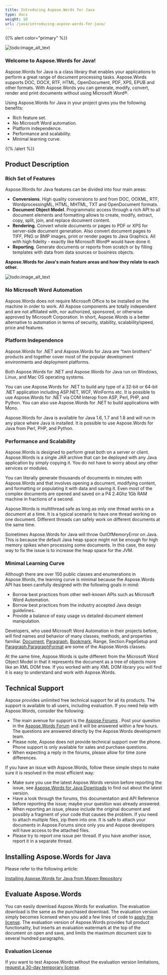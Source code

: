 ```yaml
---
title: Introducing Aspose.Words for Java
type: docs
weight: 10
url: /java/introducing-aspose-words-for-java/
---
```


{{% alert color="primary" %}} 

![todo:image_alt_text](introducing-aspose-words-for-java_1.png)

### Welcome to Aspose.Words for Java!

Aspose.Words for Java is a class library that enables your applications to perform a great range of document processing tasks. Aspose.Words supports DOC, DOCX, RTF, HTML, OpenDocument, PDF, XPS, EPUB and other formats. With Aspose.Words you can generate, modify, convert, render and print documents without using Microsoft Word®.

Using Aspose.Words for Java in your project gives you the following benefits:

- Rich feature set.
- No Microsoft Word automation.
- Platform independence.
- Performance and scalability.
- Minimal learning curve.

{{% /alert %}} 

## Product Description

### Rich Set of Features

Aspose.Words for Java features can be divided into four main areas:

- **Conversions**. High quality conversions to and from DOC, OOXML, RTF, WordprocessingML, HTML, MHTML, TXT and OpenDocument formats.
- **Document Object Model**. Programmatic access through a rich API to all document elements and formatting allows to create, modify, extract, copy, split, join, and replace document content.
- **Rendering**. Convert whole documents or pages to PDF or XPS for server-side document generation. Also convert document pages to TIFF, PNG or BMP images, print or render pages to Java Graphics. All with high fidelity - exactly like Microsoft Word® would have done it.
- **Reporting**. Generate documents or reports from scratch or by filling templates with data from data sources or business objects.

**Aspose.Words for Java's main feature areas and how they relate to each other.** 

![todo:image_alt_text](introducing-aspose-words-for-java_2.png)

### No Microsoft Word Automation

Aspose.Words does not require Microsoft Office to be installed on the machine in order to work. All Aspose components are totally independent and are not affiliated with, nor authorized, sponsored, or otherwise approved by Microsoft Corporation. In short, Aspose.Words is a better alternative to automation in terms of security, stability, scalability/speed, price and features.

### Platform Independence

Aspose.Words for .NET and Aspose.Words for Java are “twin brothers” products and together cover most of the popular development environments and deployment platforms.

Both Aspose.Words for .NET and Aspose.Words for Java run on Windows, Linux, and Mac OS operating systems.

You can use Aspose.Words for .NET to build any type of a 32-bit or 64-bit .NET application including ASP.NET, WCF, WinForms etc. It is possible to use Aspose.Words for .NET via COM Interop from ASP, Perl, PHP, and Python. You can also use Aspose.Words for .NET to build applications with Mono.

Aspose.Words for Java is available for Java 1.6, 1.7 and 1.8 and will run in any place where Java is installed. It is possible to use Aspose.Words for Java from Perl, PHP, and Python.

### Performance and Scalability

Aspose.Words is designed to perform great both on a server or client. Aspose.Words is a single JAR archive that can be deployed with any Java application by simply copying it. You do not have to worry about any other services or modules.

You can literally generate thousands of documents in minutes with Aspose.Words and that involves opening a document, modifying content, and formatting or populating it with data and saving it. Even most of the complex documents are opened and saved on a P4 2.4Ghz 1Gb RAM machine in fractions of a second.

Aspose.Words is multithread safe as long as only one thread works on a document at a time. It is a typical scenario to have one thread working on one document. Different threads can safely work on different documents at the same time.

Sometimes Aspose.Words for Java will throw OutOfMemoryError on Java. This is because the default Java heap space might not be enough for high memory spikes when processing some documents. In this case, the easy way to fix the issue is to increase the heap space for the JVM.

### Minimal Learning Curve

Although there are over 150 public classes and enumerations in Aspose.Words, the learning curve is minimal because the Aspose.Words API has been carefully designed with the following goals in mind:

- Borrow best practices from other well-known APIs such as Microsoft Word Automation.
- Borrow best practices from the industry accepted Java design guidelines.
- Provide a balance of easy usage vs detailed document element manipulation.

Developers, who used Microsoft Word Automation in their projects before, will find names and behavior of many classes, methods, and properties familiar. [Document](https://apireference.aspose.com/words/java/com.aspose.words/Document), [Paragraph](https://apireference.aspose.com/words/java/com.aspose.words/Paragraph), [Bookmark](https://apireference.aspose.com/words/java/com.aspose.words/Bookmark), Range, Section.PageSetup and [Paragraph.ParagraphFormat](https://apireference.aspose.com/words/java/com.aspose.words/ParagraphFormat) are some of the Aspose.Words classes.

At the same time, Aspose.Words is quite different from the Microsoft Word Object Model in that it represents the document as a tree of objects more like an XML DOM tree. If you worked with any XML DOM library you will find it is easy to understand and work with Aspose.Words.

## Technical Support

Aspose provides unlimited free technical support for all its products. The support is available to all users, including evaluation. If you need help with Aspose.Words, consider the following:

- The main avenue for support is the [Aspose.Forums](https://forum.aspose.com/) . Post your question in the [Aspose.Words Forum](https://forum.aspose.com/c/words) and it will be answered within a few hours. The questions are answered directly by the Aspose.Words development team.
- Please note, Aspose does not provide technical support over the phone. Phone support is only available for sales and purchase questions.
- When expecting a reply in the forums, please allow for time zone differences.

If you have an issue with Aspose.Words, follow these simple steps to make sure it is resolved in the most efficient way:

- Make sure you use the latest Aspose.Words version before reporting the issue, see [Aspose.Words for Java Downloads](http://maven.aspose.com/repository/simple/ext-release-local/com/aspose/aspose-words/) to find out about the latest version.
- Have a look through the forums, this documentation and API Reference before reporting the issue; maybe your question was already answered.
- When reporting an issue, please include the original document and possibly a fragment of your code that causes the problem. If you need to attach multiple files, zip them into one. It is safe to attach your documents in Aspose.Forums since only you and Aspose developers will have access to the attached files.
- Please try to report one issue per thread. If you have another issue, report it in a separate thread.

## Installing Aspose.Words for Java

Please refer to the following article:

[Installing Aspose.Words for Java from Maven Repository](/words/java/installation/)

## Evaluate Aspose.Words

You can easily download Aspose.Words for evaluation. The evaluation download is the same as the purchased download. The evaluation version simply becomes licensed when you add a few lines of code to [apply the license](https://docs.aspose.com/words/java/license-aspose-words/#applying-a-license). The evaluation version of Aspose.Words provides full product functionality, but inserts an evaluation watermark at the top of the document on open and save, and limits the maximum document size to several hundred paragraphs.

### Evaluation License

If you want to test Aspose.Words without the evaluation version limitations, [request a 30-day temporary license](http://www.aspose.com/corporate/purchase/faqs/temporary-license.aspx).
